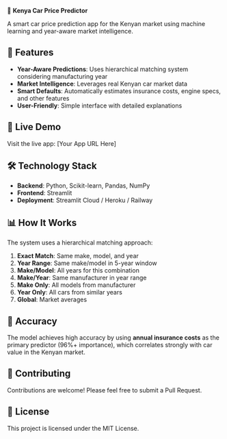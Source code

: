 🚗 **Kenya Car Price Predictor**

A smart car price prediction app for the Kenyan market using machine learning and year-aware market intelligence.

## 🌟 Features

- **Year-Aware Predictions**: Uses hierarchical matching system considering manufacturing year
- **Market Intelligence**: Leverages real Kenyan car market data
- **Smart Defaults**: Automatically estimates insurance costs, engine specs, and other features
- **User-Friendly**: Simple interface with detailed explanations

## 🚀 Live Demo

Visit the live app: [Your App URL Here]

## 🛠️ Technology Stack

- **Backend**: Python, Scikit-learn, Pandas, NumPy
- **Frontend**: Streamlit
- **Deployment**: Streamlit Cloud / Heroku / Railway

## 📊 How It Works

The system uses a hierarchical matching approach:

1. **Exact Match**: Same make, model, and year
2. **Year Range**: Same make/model in 5-year window
3. **Make/Model**: All years for this combination
4. **Make/Year**: Same manufacturer in year range
5. **Make Only**: All models from manufacturer
6. **Year Only**: All cars from similar years
7. **Global**: Market averages

## 🎯 Accuracy

The model achieves high accuracy by using **annual insurance costs** as the primary predictor (96%+ importance), which correlates strongly with car value in the Kenyan market.

## 🤝 Contributing

Contributions are welcome! Please feel free to submit a Pull Request.

## 📄 License

This project is licensed under the MIT License.

<!-- ---

# Procfile (for Heroku)
web: streamlit run streamlit_app.py --server.port=$PORT --server.address=0.0.0.0

--- -->